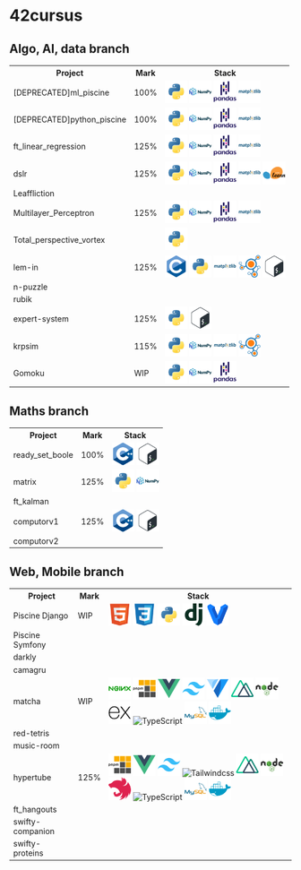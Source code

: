 
# 42cursus

## Algo, AI, data branch
<table>
<tr><th>Project</th><th>Mark</th></th><th>Stack</th></tr>
<tr><td>[DEPRECATED]ml_piscine <td>100%<td>
<img src="https://raw.githubusercontent.com/github/explore/80688e429a7d4ef2fca1e82350fe8e3517d3494d/topics/python/python.png" alt="Python"  width=40px>
<img src="https://raw.githubusercontent.com/devicons/devicon/master/icons/numpy/numpy-original-wordmark.svg" alt="Numpy" width=40px>
<img src="https://raw.githubusercontent.com/devicons/devicon/master/icons/pandas/pandas-original-wordmark.svg" alt="Pandas" width=40px>
 <img src="https://raw.githubusercontent.com/devicons/devicon/master/icons/matplotlib/matplotlib-original-wordmark.svg" alt="Mathplotlib" width=40px>
</tr>
<tr><td>[DEPRECATED]python_piscine <td>100%<td>
<img src="https://raw.githubusercontent.com/github/explore/80688e429a7d4ef2fca1e82350fe8e3517d3494d/topics/python/python.png" alt="Python"  width=40px>
<img src="https://raw.githubusercontent.com/devicons/devicon/master/icons/numpy/numpy-original-wordmark.svg" alt="Numpy" width=40px>
<img src="https://raw.githubusercontent.com/devicons/devicon/master/icons/pandas/pandas-original-wordmark.svg" alt="Pandas" width=40px>
 <img src="https://raw.githubusercontent.com/devicons/devicon/master/icons/matplotlib/matplotlib-original-wordmark.svg" alt="Mathplotlib" width=40px>
</tr>
<tr><td>ft_linear_regression <td>125%<td>
<img src="https://raw.githubusercontent.com/github/explore/80688e429a7d4ef2fca1e82350fe8e3517d3494d/topics/python/python.png" alt="Python"  width=40px>
<img src="https://raw.githubusercontent.com/devicons/devicon/master/icons/numpy/numpy-original-wordmark.svg" alt="Numpy" width=40px>
<img src="https://raw.githubusercontent.com/devicons/devicon/master/icons/pandas/pandas-original-wordmark.svg" alt="Pandas" width=40px>
<img src="https://raw.githubusercontent.com/devicons/devicon/master/icons/matplotlib/matplotlib-original-wordmark.svg" alt="Mathplotlib" width=40px>
</tr>
<tr><td>dslr <td>125%<td>
<img src="https://raw.githubusercontent.com/github/explore/80688e429a7d4ef2fca1e82350fe8e3517d3494d/topics/python/python.png" alt="Python"  width=40px>
<img src="https://raw.githubusercontent.com/devicons/devicon/master/icons/numpy/numpy-original-wordmark.svg" alt="Numpy" width=40px>
<img src="https://raw.githubusercontent.com/devicons/devicon/master/icons/pandas/pandas-original-wordmark.svg" alt="Pandas" width=40px>
<img src="https://raw.githubusercontent.com/devicons/devicon/master/icons/matplotlib/matplotlib-original-wordmark.svg" alt="Mathplotlib" width=40px>
<img src="https://raw.githubusercontent.com/devicons/devicon/master/icons/scikitlearn/scikitlearn-original.svg" alt="scikit-learn" width=40px>
</tr>
<tr><td>Leaffliction <td><td>
</tr>
<tr>
	<td>Multilayer_Perceptron<td>125%<td>
	<img src="https://raw.githubusercontent.com/github/explore/80688e429a7d4ef2fca1e82350fe8e3517d3494d/topics/python/python.png" alt="Python"  width=40px>
<img src="https://raw.githubusercontent.com/devicons/devicon/master/icons/numpy/numpy-original-wordmark.svg" alt="Numpy" width=40px>
<img src="https://raw.githubusercontent.com/devicons/devicon/master/icons/pandas/pandas-original-wordmark.svg" alt="Pandas" width=40px>
 <img src="https://raw.githubusercontent.com/devicons/devicon/master/icons/matplotlib/matplotlib-original-wordmark.svg" alt="Mathplotlib" width=40px>
</tr>
<tr>
	<td>Total_perspective_vortex</td><td><td>
	<img src="https://raw.githubusercontent.com/github/explore/80688e429a7d4ef2fca1e82350fe8e3517d3494d/topics/python/python.png" alt="Python"  width=40px>
</td>
</tr>
<tr><td>lem-in <td>125%<td>
<img src="https://raw.githubusercontent.com/devicons/devicon/master/icons/c/c-original.svg" alt="C"  width=40px>
 <img src="https://raw.githubusercontent.com/github/explore/80688e429a7d4ef2fca1e82350fe8e3517d3494d/topics/python/python.png" alt="Python"  width=40px>
 <img src="https://raw.githubusercontent.com/devicons/devicon/master/icons/matplotlib/matplotlib-original-wordmark.svg" alt="Mathplotlib" width=40px>
 <img src="https://raw.githubusercontent.com/devicons/devicon/master/icons/networkx/networkx-original.svg" alt="Networkx" width=40px>
 <img src="https://raw.githubusercontent.com/devicons/devicon/master/icons/bash/bash-original.svg" alt="Bash" width=40px>
</tr>
<tr><td>n-puzzle <td><td></tr>
<tr><td>rubik <td><td></tr>
<tr><td>expert-system <td>125%<td>
<img src="https://raw.githubusercontent.com/github/explore/80688e429a7d4ef2fca1e82350fe8e3517d3494d/topics/python/python.png" alt="Python"  width=40px>
<img src="https://raw.githubusercontent.com/devicons/devicon/master/icons/bash/bash-original.svg" alt="Bash" width=40px>
</tr>
<tr><td>krpsim <td>115%<td>
<img src="https://raw.githubusercontent.com/github/explore/80688e429a7d4ef2fca1e82350fe8e3517d3494d/topics/python/python.png" alt="Python"  width=40px>
<img src="https://raw.githubusercontent.com/devicons/devicon/master/icons/numpy/numpy-original-wordmark.svg" alt="Numpy" width=40px>
<img src="https://raw.githubusercontent.com/devicons/devicon/master/icons/matplotlib/matplotlib-original-wordmark.svg" alt="Mathplotlib" width=40px>
<img src="https://raw.githubusercontent.com/devicons/devicon/master/icons/networkx/networkx-original.svg" alt="Networkx" width=40px>
</tr>
<tr><td>Gomoku <td>WIP<td>
<img src="https://raw.githubusercontent.com/github/explore/80688e429a7d4ef2fca1e82350fe8e3517d3494d/topics/python/python.png" alt="Python"  width=40px>
<img src="https://raw.githubusercontent.com/devicons/devicon/master/icons/numpy/numpy-original-wordmark.svg" alt="Numpy" width=40px>
<img src="https://raw.githubusercontent.com/devicons/devicon/master/icons/pandas/pandas-original-wordmark.svg" alt="Pandas" width=40px>
</tr>
</table>

## Maths branch

<table>
<tr><th>Project</th><th>Mark</th></th><th>Stack</th></tr>
<tr><td>ready_set_boole <td>100%<td>
<img src="https://raw.githubusercontent.com/devicons/devicon/master/icons/cplusplus/cplusplus-original.svg" alt="C++"  width=40px>
<img src="https://raw.githubusercontent.com/devicons/devicon/master/icons/bash/bash-original.svg" alt="Bash" width=40px>
</tr>
<tr><td>matrix <td>125%<td>
<img src="https://raw.githubusercontent.com/github/explore/80688e429a7d4ef2fca1e82350fe8e3517d3494d/topics/python/python.png" alt="Python"  width=40px>
<img src="https://raw.githubusercontent.com/devicons/devicon/master/icons/numpy/numpy-original-wordmark.svg" alt="Numpy" width=40px>
</tr>
<tr><td>ft_kalman <td><td></tr>
<tr><td>computorv1 <td>125%<td><img src="https://raw.githubusercontent.com/devicons/devicon/master/icons/cplusplus/cplusplus-original.svg" alt="C++"  width=40px>
<img src="https://raw.githubusercontent.com/devicons/devicon/master/icons/bash/bash-original.svg" alt="Bash" width=40px>
</tr>
<tr><td>computorv2 <td><td></tr>
</table>


## Web, Mobile branch

<table>
<tr><th>Project</th><th>Mark</th></th><th>Stack</th></tr>
<tr>
	<td>Piscine Django <td>WIP<td>
	<img src="https://raw.githubusercontent.com/devicons/devicon/master/icons/html5/html5-original.svg" alt="HTML5"  width=40px>
<img src="https://raw.githubusercontent.com/devicons/devicon/master/icons/css3/css3-original.svg" alt="CSS3"  width=40px>
<img src="https://raw.githubusercontent.com/github/explore/80688e429a7d4ef2fca1e82350fe8e3517d3494d/topics/python/python.png" alt="Python"  width=40px>
<img src="https://raw.githubusercontent.com/devicons/devicon/master/icons/django/django-plain.svg" alt="Django" width=40px>
<img src="https://raw.githubusercontent.com/devicons/devicon/master/icons/vagrant/vagrant-original.svg" alt="Vagrant" width=40px>
</tr>
<tr>
	<td>Piscine Symfony <td><td>
</tr>
<tr><td>darkly <td><td></tr>
<tr><td>camagru</td><td></td><td></td></tr>
<tr><td>matcha<td>WIP<td>
<img src="https://raw.githubusercontent.com/devicons/devicon/master/icons/nginx/nginx-original.svg" alt="Nginx" width="40px">
<img src="https://raw.githubusercontent.com/devicons/devicon/master/icons/pnpm/pnpm-original-wordmark.svg" alt="Pnpm" width=40px>
<img src="https://raw.githubusercontent.com/github/explore/80688e429a7d4ef2fca1e82350fe8e3517d3494d/topics/vue/vue.png" alt="Vue.js" width=40px>
<img src="https://raw.githubusercontent.com/devicons/devicon/master/icons/tailwindcss/tailwindcss-original.svg" alt="Tailwindcss" width=40px>
<img src="https://raw.githubusercontent.com/devicons/devicon/master/icons/vuetify/vuetify-original.svg" alt="Vuetify" width=40px>
<img src="https://raw.githubusercontent.com/devicons/devicon/master/icons/nuxtjs/nuxtjs-original.svg" alt="Nuxt 3" width="40px">
<img src="https://raw.githubusercontent.com/devicons/devicon/master/icons/nodejs/nodejs-original-wordmark.svg" alt="Node.js"  width=40px>
<img 
src="https://raw.githubusercontent.com/devicons/devicon/master/icons/express/express-original.svg" alt="Express" width="40px">
<img src="https://iconape.com/wp-content/png_logo_vector/typescript.png" alt="TypeScript" width="40px">
<img src="https://raw.githubusercontent.com/devicons/devicon/master/icons/mysql/mysql-original-wordmark.svg" alt="MySQL"  width=40px>
<img src="https://raw.githubusercontent.com/devicons/devicon/master/icons/docker/docker-plain.svg" alt="Docker" width="40px">
</tr>
<tr><td>red-tetris<td><td>
</tr>
<tr><td>music-room<td><td></tr>
<tr><td>hypertube<td>125%<td><div>
<img src="https://raw.githubusercontent.com/devicons/devicon/master/icons/pnpm/pnpm-original-wordmark.svg" alt="Pnpm" width=40px>
<img src="https://raw.githubusercontent.com/github/explore/80688e429a7d4ef2fca1e82350fe8e3517d3494d/topics/vue/vue.png" alt="Vue.js" width=40px>
<img src="https://raw.githubusercontent.com/devicons/devicon/master/icons/tailwindcss/tailwindcss-original.svg" alt="Primevue" width=40px>
<img src="https://i2.wp.com/www.primefaces.org/wp-content/uploads/2019/12/primevue-logo.png?fit=300%2C300&ssl=1" alt="Tailwindcss" width=40px>
<img src="https://raw.githubusercontent.com/devicons/devicon/master/icons/nuxtjs/nuxtjs-original.svg" alt="Nuxt 3" width="40px">
<img src="https://raw.githubusercontent.com/devicons/devicon/master/icons/nodejs/nodejs-original-wordmark.svg" alt="Node.js"  width=40px>
<img 
src="https://raw.githubusercontent.com/devicons/devicon/master/icons/nestjs/nestjs-original.svg" alt="NestJS" width="40px">
<img src="https://iconape.com/wp-content/png_logo_vector/typescript.png" alt="TypeScript" width="40px">
<img src="https://raw.githubusercontent.com/devicons/devicon/master/icons/mysql/mysql-original-wordmark.svg" alt="MySQL"  width=40px>
<img src="https://raw.githubusercontent.com/devicons/devicon/master/icons/docker/docker-plain.svg" alt="Docker" width="40px">
</div></tr>
<tr><td>ft_hangouts <td><td></tr>
<tr><td>swifty-companion <td><td></tr>
<tr><td>swifty-proteins <td><td></tr>
</table>
